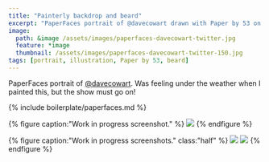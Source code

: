 ```yaml
---
title: "Painterly backdrop and beard"
excerpt: "PaperFaces portrait of @davecowart drawn with Paper by 53 on an iPad."
image: 
  path: &image /assets/images/paperfaces-davecowart-twitter.jpg 
  feature: *image
  thumbnail: /assets/images/paperfaces-davecowart-twitter-150.jpg
tags: [portrait, illustration, Paper by 53, beard]
---
```


PaperFaces portrait of [@davecowart](http://twitter.com/davecowart). Was feeling under the weather when I painted this, but the show must go on!

{% include boilerplate/paperfaces.md %}

{% figure caption:"Work in progress screenshot." %}
[![](/assets/images/paperfaces-davecowart-process-1-600.jpg)](/assets/images/paperfaces-davecowart-process-1-lg.jpg)
{% endfigure %}

{% figure caption:"Work in progress screenshots." class:"half" %}
[![](/assets/images/paperfaces-davecowart-process-2-600.jpg)](/assets/images/paperfaces-davecowart-process-2-lg.jpg)
[![](/assets/images/paperfaces-davecowart-process-3-600.jpg)](/assets/images/paperfaces-davecowart-process-3-lg.jpg)
{% endfigure %}
